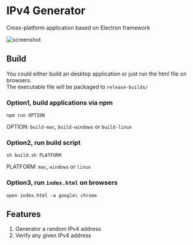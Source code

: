 # IPv4 Generator
Cross-platform application based on Electron framework

![screenshot](https://raw.githubusercontent.com/Catherine22/Notes/master/IpGenerator/ip_generator.png)

## Build

You could either build an desktop application or just run the html file on browsers.       
The executable file will be packaged to ```release-builds/```     

### Option1, build applications via npm
```shell
npm run OPTION
```

OPTION: ```build-mac```, ```build-windows``` or ```build-linux```

### Option2, run build script
```shell
sh build.sh PLATFORM
```

PLATFORM: ```mac```, ```windows``` or ```linux```

### Option3, run ```index.html``` on browsers
```shell
open index.html -a google\ chrome
```


## Features
1. Generator a random IPv4 address      
2. Verify any given IPv4 address